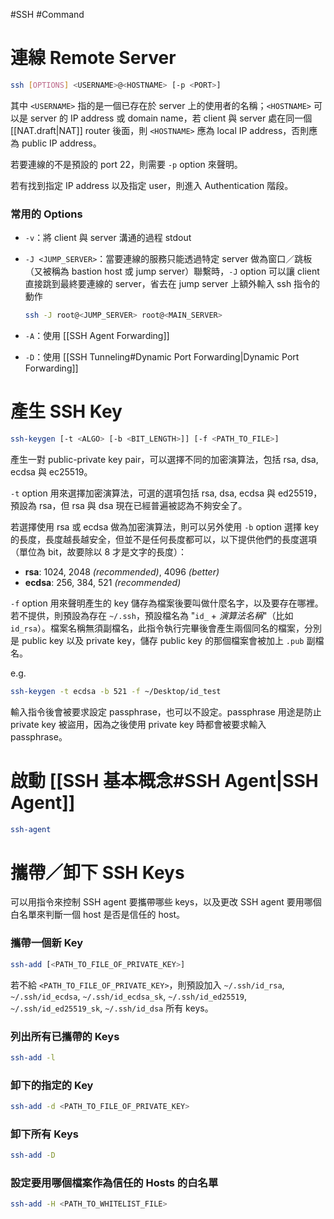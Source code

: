 #SSH #Command 

# 連線 Remote Server

```sh
ssh [OPTIONS] <USERNAME>@<HOSTNAME> [-p <PORT>]
```

其中 `<USERNAME>` 指的是一個已存在於 server 上的使用者的名稱；`<HOSTNAME>` 可以是 server 的 IP address 或 domain name，若 client 與 server 處在同一個 [[NAT.draft|NAT]] router 後面，則 `<HOSTNAME>` 應為 local IP address，否則應為 public IP address。

若要連線的不是預設的 port 22，則需要 `-p` option 來聲明。

若有找到指定 IP address 以及指定 user，則進入 Authentication 階段。

### 常用的 Options

- `-v`：將 client 與 server 溝通的過程 stdout
- `-J <JUMP_SERVER>`：當要連線的服務只能透過特定 server 做為窗口／跳板（又被稱為 bastion host 或 jump server）聯繫時，`-J` option 可以讓 client 直接跳到最終要連線的 server，省去在 jump server 上額外輸入 ssh 指令的動作

    ```sh
    ssh -J root@<JUMP_SERVER> root@<MAIN_SERVER>
    ```

- `-A`：使用 [[SSH Agent Forwarding]]
- `-D`：使用 [[SSH Tunneling#Dynamic Port Forwarding|Dynamic Port Forwarding]]

# 產生 SSH Key

```sh
ssh-keygen [-t <ALGO> [-b <BIT_LENGTH>]] [-f <PATH_TO_FILE>]
```

產生一對 public-private key pair，可以選擇不同的加密演算法，包括 rsa, dsa, ecdsa 與 ec25519。

`-t` option 用來選擇加密演算法，可選的選項包括 rsa, dsa, ecdsa 與 ed25519，預設為 rsa，但 rsa 與 dsa 現在已經普遍被認為不夠安全了。

若選擇使用 rsa 或 ecdsa 做為加密演算法，則可以另外使用 `-b` option 選擇 key 的長度，長度越長越安全，但並不是任何長度都可以，以下提供他們的長度選項（單位為 bit，故要除以 8 才是文字的長度）：

- **rsa**: 1024, 2048 *(recommended)*, 4096 *(better)*
- **ecdsa**: 256, 384, 521 *(recommended)*

`-f` option 用來聲明產生的 key 儲存為檔案後要叫做什麼名字，以及要存在哪裡。若不提供，則預設為存在 `~/.ssh`，預設檔名為 "`id_` + *演算法名稱*"（比如 `id_rsa`）。檔案名稱無須副檔名，此指令執行完畢後會產生兩個同名的檔案，分別是 public key 以及 private key，儲存 public key 的那個檔案會被加上 `.pub` 副檔名。

e.g.

```bash
ssh-keygen -t ecdsa -b 521 -f ~/Desktop/id_test
```

輸入指令後會被要求設定 passphrase，也可以不設定。passphrase 用途是防止 private key 被盜用，因為之後使用 private key 時都會被要求輸入 passphrase。

# 啟動 [[SSH 基本概念#SSH Agent|SSH Agent]]

```bash
ssh-agent
```

# 攜帶／卸下 SSH Keys

可以用指令來控制 SSH agent 要攜帶哪些 keys，以及更改 SSH agent 要用哪個白名單來判斷一個 host 是否是信任的 host。

### 攜帶一個新 Key

```sh
ssh-add [<PATH_TO_FILE_OF_PRIVATE_KEY>]
```

若不給 `<PATH_TO_FILE_OF_PRIVATE_KEY>`，則預設加入 `~/.ssh/id_rsa`, `~/.ssh/id_ecdsa`, `~/.ssh/id_ecdsa_sk`, `~/.ssh/id_ed25519`, `~/.ssh/id_ed25519_sk`, `~/.ssh/id_dsa` 所有 keys。

### 列出所有已攜帶的 Keys

```bash
ssh-add -l
```

### 卸下的指定的 Key

```sh
ssh-add -d <PATH_TO_FILE_OF_PRIVATE_KEY>
```

### 卸下所有 Keys

```bash
ssh-add -D
```

### 設定要用哪個檔案作為信任的 Hosts 的白名單

```sh
ssh-add -H <PATH_TO_WHITELIST_FILE>
```

